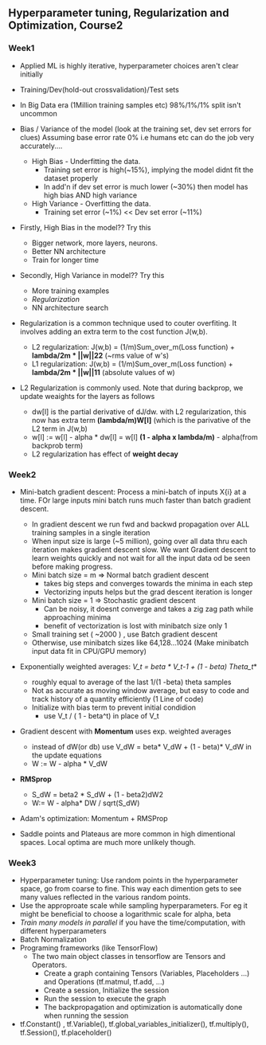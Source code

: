 ## Hyperparameter tuning, Regularization and Optimization, Course2
### Week1 
- Applied ML is highly iterative, hyperparameter choices aren't clear initially
- Training/Dev(hold-out crossvalidation)/Test sets 
- In Big Data era (1Million training samples etc) 98%/1%/1% split isn't uncommon
- Bias / Variance of the model (look at the training set, dev set errors for clues) 
    Assuming base error rate 0% i.e humans etc can do the job very accurately....
    - High Bias - Underfitting the data. 
      - Training set error is high(~15%), implying the model didnt fit the dataset properly
      - In add'n if dev set error is  much lower (~30%) then model has high bias AND high variance
    - High Variance - Overfitting the data.
      - Training set error (~1%)  << Dev set error (~11%)
      
 -  Firstly, High Bias in the model?? Try this
    - Bigger network, more layers, neurons. 
    - Better NN architecture
    - Train for longer time 
 - Secondly, High Variance in model?? Try this
    - More training examples
    - _Regularization_
    - NN architecture search
    
  - Regularization is a common technique used to couter overfiting. It involves adding an extra term to the cost function J(w,b). 
    - L2 regularization: J(w,b) = (1/m)Sum_over_m(Loss function) + **lambda/2m * ||w||22** (~rms value of w's)
    - L1 regularization: J(w,b) = (1/m)Sum_over_m(Loss function) + **lambda/2m * ||w||11** (absolute values of w)
  
  - L2 Regularization is commonly used. Note that during backprop, we update weaights for the layers as follows
    - dw[l] is the partial derivative of dJ/dw. with L2 regularization, this now has extra term **(lambda/m)W[l]** (which is the parivative of the L2 term in J(w,b)
    - w[l] := w[l] - alpha * dw[l] = w[l] **(1 - alpha x lambda/m)** - alpha(from backprob term)
    - L2 regularization has effect of **weight decay** 

### Week2 

- Mini-batch gradient descent: Process a mini-batch of inputs X{i} at a time. FOr large inputs mini batch runs much faster than batch gradient descent.
    - In gradient descent we run fwd and backwd propagation over ALL training samples in a single iteration
    - When input size is large (~5 million), going over all data thru each iteration makes gradient descent slow. We want Gradient descent to learn weights quickly and not wait for all the input data od be seen before making progress.
    - Mini batch size = m => Normal batch gradient descent
        * takes big steps and converges towards the minima in each step
        * Vectorizing inputs helps but the grad descent iteration is longer
    - Mini batch size = 1 => Stochastic gradient descent
        * Can be noisy, it doesnt converge and takes a zig zag path while approaching minima
        * benefit of vectorization is lost with minibatch size only 1
    - Small training set ( ~2000 ) , use Batch gradient descent
    - Otherwise, use minibatch sizes like 64,128...1024 (Make minibatch input data fit in CPU/GPU memory)
 
 - Exponentially weighted averages: **V_t = beta * V_t-1  +  (1 - beta)* Theta_t**
    - roughly equal to average of the last 1/(1 -beta) theta samples
    - Not as accurate as moving window average, but easy to code and track history of a quantity efficiently (1 Line of code)  
    - Initialize with bias term to prevent initial condidion
        * use V_t / ( 1 - beta^t) in place of V_t 
        
 - Gradient descent with **Momentum** uses exp. weighted averages
    - instead of dW(or db) use V_dW = beta* V_dW + (1 - beta)* V_dW in the update equations
    - W := W - alpha * V_dW
    
 - **RMSprop** 
    - S_dW = beta2 * S_dW + (1 - beta2)dW2
    - W:= W - alpha* DW / sqrt(S_dW)
    
 - Adam's optimization: Momentum + RMSProp 
 
 - Saddle points and Plateaus are more common in high dimentional spaces. Local optima are much more unlikely though.
 
### Week3 

 - Hyperparameter tuning: Use random points in the hyperparameter space, go from coarse to fine. This way each dimention gets to see many values reflected in the various random points.
 - Use the approproate scale while sampling hyperparameters. For eg it might be beneficial to choose a logarithmic scale for alpha, beta
 - *Train many models in parallel* if you have the time/computation, with different hyperparameters
 - Batch Normalization
 - Programing frameworks (like TensorFlow)
    - The two main object classes in tensorflow are Tensors and Operators.
        - Create a graph containing Tensors (Variables, Placeholders ...) and Operations (tf.matmul, tf.add, ...)
        - Create a session, Initialize the session
        - Run the session to execute the graph
        - The backpropagation and optimization is automatically done when running the session 
  - tf.Constant() , tf.Variable(), tf.global_variables_initializer(), tf.multiply(), tf.Session(), tf.placeholder()
 
    
    


    
  
